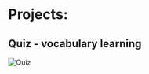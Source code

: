 # Projects:

## Quiz - vocabulary learning
![Quiz](https://github.com/nieinter/portfolio/obraz_2025-01-23_140121215.png)
